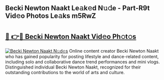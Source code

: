 ## Becki Newton Naakt Le𝚊k𝚎d N𝚞𝚍e - Part-R9t Vid𝚎o Photos Le𝚊ks m5RwZ

# <h2><a href="http://fb92am.evod.top/?m=Becki+Newton+Naakt">🔗 👉🔴 Becki Newton Naakt Vid𝚎o Ph𝚘t𝚘s</a></h2>

[![Becki Newton Naakt N𝚞d𝚎s](https://i.imgur.com/8V9OHl7.gif)](http://fb92am.evod.top/?m=Becki+Newton+Naakt)
Online content creator Becki Newton Naakt who has gained popularity for posting lifestyle and dance-related content, including solo and collaborative dance trend performances and mini vlogs. Distinguished individual Becki Newton Naakt, recognized for their outstanding contributions to the world of arts and culture. 
